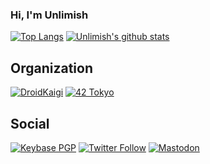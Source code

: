 ### Hi, I'm Unlimish

[![Top Langs](https://github-readme-stats.vercel.app/api/top-langs/?username=unlimish&layout=compact&langs_count=10&theme=radical)](https://github.com/anuraghazra/github-readme-stats) [![Unlimish's github stats](https://github-readme-stats.vercel.app/api?username=unlimish&count_private=true&show_icons=true&theme=radical)](https://github.com/anuraghazra/github-readme-stats)

## Organization

[![DroidKaigi](https://avatars.githubusercontent.com/u/10727543?s=50)](https://github.com/droidkaigi)  [![42 Tokyo](https://avatars.githubusercontent.com/u/63114141?s=50)](https://42tokyo.jp)

## Social

[![Keybase PGP](https://img.shields.io/keybase/pgp/unlimish?style=flat-square)](https://keybase.io/unlimish)
[![Twitter Follow](https://img.shields.io/twitter/follow/unlimish?style=flat-square&logo=twitter)](https://twitter.com/unlimish)
[![Mastodon](https://img.shields.io/mastodon/follow/76629?domain=https%3A%2F%2Fmstdn.maud.io&style=flat-square&logo=mastodon)](https://mstdn.maud.io/@unlimish)
